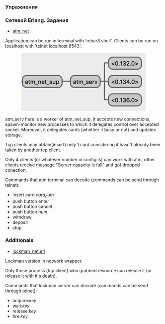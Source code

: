 ### Упражнения

### Сетевой Erlang. Задания

- [atm_net](https://github.com/toxish666/erlang_repo/tree/master/erlang_course_tasks/5-Distribution-Networking/core/atm_net)

Application can be run in terminal with 'rebar3 shell'. Clients can be run on localhost with 'telnet localhost 6543'.

<p align="center">
  <img alt="screen1" src="https://github.com/toxish666/erlang_repo/blob/master/erlang_course_tasks/5-Distribution-Networking/core/atm_net/screen1.png" width="400">
</p>

atm_serv here is a worker of atm_net_sup, it accepts new connections, spawn-monitor new processes to which it delegates control over accepted socket. Moreover, it delegates cards (whether it busy or not) and updates storage.

Tcp clients may obtain(insert) only 1 card considering it hasn't already been taken by another tcp client. 

Only 4 clients (or whatever number in config is) can work with atm, other clients receive message "Server capacity is full" and got dropped conection.

Commands that atm terminal can decode (commands can be send through telnet):
- insert card $card_num$
- push button enter
- push button cancel
- push button $num$
- withdraw
- deposit
- stop 


### Additionals

- [lockman_net.erl](https://github.com/toxish666/erlang_repo/tree/master/erlang_course_tasks/5-Distribution-Networking/additional/lockman_net)

Lockman version in network wrapper.

Only those process (tcp client) who grabbed resource can release it (or release it with it's death).

Commands that lockman server can decode (commands can be send through telnet):
- acquire:$key$
- wait:$key$
- release:$key$
- fire:$key$
